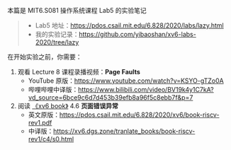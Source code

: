 
本篇是 MIT6.S081 操作系统课程 Lab5 的实验笔记

> - Lab5 地址：https://pdos.csail.mit.edu/6.828/2020/labs/lazy.html
> - 我的实验记录：https://github.com/yibaoshan/xv6-labs-2020/tree/lazy

在开始实验之前，你需要：

1. 观看 Lecture 8 课程录播视频：**Page Faults**
    - YouTube 原版：https://www.youtube.com/watch?v=KSYO-gTZo0A
    - 哔哩哔哩中译版：https://www.bilibili.com/video/BV19k4y1C7kA?vd_source=6bce9c6d7d453b39efb8a96f5c8ebb7f&p=7
2. 阅读 [《xv6 book》](https://xv6.dgs.zone/tranlate_books/book-riscv-rev1/c3/s0.html) 4.6 **页面错误异常**
    - 英文原版：https://pdos.csail.mit.edu/6.828/2020/xv6/book-riscv-rev1.pdf
    - 中译版：https://xv6.dgs.zone/tranlate_books/book-riscv-rev1/c4/s0.html